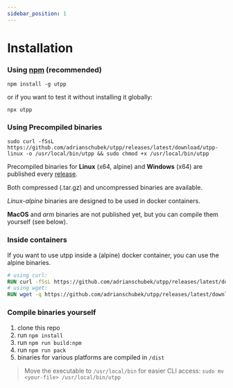 ```yaml
---
sidebar_position: 1
---
```


# Installation

### Using [npm](https://www.npmjs.com/package/utpp) (recommended)

```
npm install -g utpp
```

or if you want to test it without installing it globally:

```
npx utpp
```

### Using Precompiled binaries

```
sudo curl -fSsL https://github.com/adrianschubek/utpp/releases/latest/download/utpp-linux -o /usr/local/bin/utpp && sudo chmod +x /usr/local/bin/utpp
```

Precompiled binaries for **Linux** (x64, alpine) and **Windows** (x64) are published every [release](https://github.com/adrianschubek/utpp/releases).

Both compressed (.tar.gz) and uncompressed binaries are available.

_Linux-alpine_ binaries are designed to be used in docker containers.

**MacOS** and _arm_ binaries are not published yet, but you can compile them yourself (see below).

### Inside containers

If you want to use utpp inside a (alpine) docker container, you can use the alpine binaries.

```dockerfile title="Dockerfile"
# using curl:
RUN curl -fSsL https://github.com/adrianschubek/utpp/releases/latest/download/utpp-linux -o /usr/local/bin/utpp && sudo chmod +x /usr/local/bin/utpp
# using wget:
RUN wget -q https://github.com/adrianschubek/utpp/releases/latest/download/utpp-linux -O /usr/local/bin/utpp
```

### Compile binaries yourself

1. clone this repo
2. run `npm install`
3. run `npm run build:npm`
4. run `npm run pack`
5. binaries for various platforms are compiled in `/dist`

> Move the executable to `/usr/local/bin` for easier CLI access: `sudo mv <your-file> /usr/local/bin/utpp`
